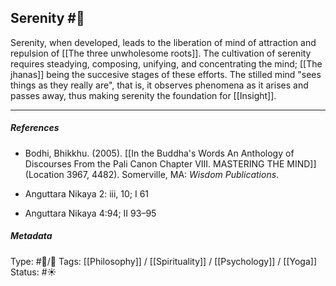 ## Serenity #🧠 

Serenity, when developed, leads to the liberation of mind of attraction and repulsion of [[The three unwholesome roots]]. The cultivation of serenity requires steadying, composing, unifying, and concentrating the mind; [[The jhanas]] being the succesive stages of these efforts. The stilled mind "sees things as they really are", that is, it observes phenomena as it arises and passes away, thus making serenity the foundation for [[Insight]]. 

___

##### References

- Bodhi, Bhikkhu. (2005). [[In the Buddha's Words An Anthology of Discourses From the Pali Canon Chapter VIII. MASTERING THE MIND]] (Location 3967, 4482). Somerville, MA: _Wisdom Publications_.

- Anguttara Nikaya 2: iii, 10; I 61

- Anguttara Nikaya 4:94; II 93–95

##### Metadata
Type: #🔵/🔵 
Tags:  [[Philosophy]] / [[Spirituality]] / [[Psychology]] / [[Yoga]]
Status:  #☀️ 